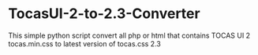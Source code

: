 # TocasUI-2-to-2.3-Converter
This simple python script convert all php or html that contains TOCAS UI 2 tocas.min.css to latest version of tocas.css 2.3
